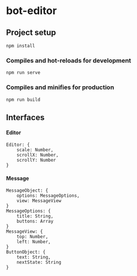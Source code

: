 # bot-editor

## Project setup
```
npm install
```

### Compiles and hot-reloads for development
```
npm run serve
```

### Compiles and minifies for production
```
npm run build
```


## Interfaces

#### Editor
```
Editor: {
    scale: Number,
    scrollX: Number,
    scrollY: Number
}
```

#### Message
```
MessageObject: {
    options: MessageOptions,
    view: MessageView
}
MessageOptions: {
    title: String,
    buttons: Array
}
MessageView: {
    top: Number,
    left: Number,
}
ButtonObject: {
    text: String,
    nextState: String
}
```